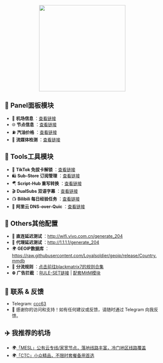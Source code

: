 <div align="center">
 <img src="https://raw.githubusercontent.com/cc63/Surge/main/Module.PNG" width="280">
</div>

## 📖 Panel面板模块

- 🛫 **机场信息** ：[查看链接](https://github.com/cc63/Surge/tree/main/Module/Panel/Sub-info)
- 🌐 **节点信息** ：[查看链接](https://github.com/cc63/Surge/tree/main/Module/Panel/IP-info)
- ⛽ **汽油价格** ：[查看链接](https://github.com/cc63/Surge/tree/main/Module/Panel/QiYou)
- 🎥 **流媒体检测** ：[查看链接](https://github.com/cc63/Surge/tree/main/Module/Panel/Stream)


## 🔧 Tools工具模块

- 🎵 **TikTok 免拔卡解锁** ：[查看链接](https://github.com/Semporia/TikTok-Unlock)
- 🛍️ **Sub-Store 订阅管理** ：[查看链接](https://github.com/sub-store-org/Sub-Store)
- 🪂 **Script-Hub 重写转换** ：[查看链接](https://github.com/Script-Hub-Org/Script-Hub)
- 🎬 **DualSubs 双语字幕** ：[查看链接](https://github.com/DualSubs/Universal)
- 📺 **Bilibili 每日经验任务** ：[查看链接](https://raw.githubusercontent.com/ClydeTime/BiliBili/main/modules/BiliBiliDailyBonus.sgmodule)
- 🔐 **阿里云 DNS-over-Quic** ：[查看链接](https://raw.githubusercontent.com/cc63/Surge/main/Module/Spec/DNS-Quic.sgmodule)

## 🔧 Others其他配置
-  🛜 **直连延迟测试** ：http://wifi.vivo.com.cn/generate_204
-  🛜 **代理延迟测试** ：http://1.1.1.1/generate_204
-  🌍 **GEOIP数据库** ：https://raw.githubusercontent.com/Loyalsoldier/geoip/release/Country.mmdb
-  🚥 **分流规则** ：[点击前往blackmatrix7的规则合集](https://github.com/blackmatrix7/ios_rule_script/tree/master/rule/Surge)
-  ⛔ **广告拦截** ：[RULE-SET链接](https://raw.githubusercontent.com/blackmatrix7/ios_rule_script/master/rule/Surge/Advertising/Advertising_All_No_Resolve.list) | [配套MitM模块](https://raw.githubusercontent.com/blackmatrix7/ios_rule_script/master/rule/Surge/Advertising/Advertising_MITM.sgmodule)

## 💼 联系 & 反馈
-  Telegram: [ccc63](https://t.me/ccc63)
- 🙌 感谢你的访问和支持！如有任何建议或反馈，请随时通过 Telegram 向我反馈。


## ✈️ 我推荐的机场

- 🌍[「MESL」公有云专线/家宽节点，落地线路丰富，冷门地区线路覆盖](https://in.mesl.cloud/#/register?code=YiKXC8T0)
- 🌍[「CTC」小众精品，不限时套餐备用首选](https://www.jinglongyu.com/#/register?code=NhhJLvBB)
